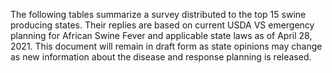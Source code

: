 The following tables summarize a survey distributed to the top 15 swine producing states. 
Their replies are based on current USDA VS emergency planning for African Swine Fever and applicable state laws as of April 28, 2021. 
This document will remain in draft form as state opinions may change as new information about the disease and response planning is released.

